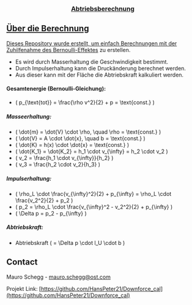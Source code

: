 <!-- Improved compatibility of back to top link: See: https://github.com/othneildrew/Best-README-Template/pull/73 -->
<a id="readme-top"></a>
<!--
*** Thanks for checking out the Best-README-Template. If you have a suggestion
*** that would make this better, please fork the repo and create a pull request
*** or simply open an issue with the tag "enhancement".
*** Don't forget to give the project a star!
*** Thanks again! Now go create something AMAZING! :D
-->


<!-- PROJECT LOGO -->
<br />
<div align="center">
  <a href="https://github.com/HansPeter21/Downforce_cal">

  <h3 align="center">Abtriebsberechnung</h3>

</div>

<!-- ABOUT THE PROJECT -->
## Über die Berechnung
Dieses Repository wurde erstellt, um einfach Berechnungen mit der Zuhilfenahme des [Bernoulli-Effektes](https://www.leifiphysik.de/mechanik/stroemungslehre/grundwissen/bernoulli-gleichung) zu erstellen. 
- Es wird durch Masserhaltung die Geschwindigkeit bestimmt.
- Durch Impulserhaltung kann die Druckänderung berechnet werden.
- Aus dieser kann mit der Fläche die Abtriebskraft kalkuliert werden.

#### **Gesamtenergie (Bernoulli-Gleichung):**

- \( p_{\text{tot}} = \frac{\rho v^2}{2} + p = \text{const.} \)

##### **Masseerhaltung:**

- \( \dot{m} = \dot{V} \cdot \rho, \quad \rho = \text{const.} \)
- \( \dot{V} = A \cdot \dot{x}, \quad b = \text{const.} \)
- \( \dot{K} = h(x) \cdot \dot{x} = \text{const.} \)
- \( \dot{K_1} = \dot{K_2} = h_1 \cdot v_{\infty} = h_2 \cdot v_2 \)
- \( v_2 = \frac{h_1 \cdot v_{\infty}}{h_2} \)
- \( v_3 = \frac{h_2 \cdot v_2}{h_3} \)

##### **Impulserhaltung:**

- \( \rho_L \cdot \frac{v_{\infty}^2}{2} + p_{\infty} = \rho_L \cdot \frac{v_2^2}{2} + p_2 \)
- \( p_2 = \rho_L \cdot \frac{v_{\infty}^2 - v_2^2}{2} + p_{\infty} \)
- \( \Delta p = p_2 - p_{\infty} \)

##### **Abtriebskraft:**

- Abtriebskraft \( = \Delta p \cdot l_U \cdot b \)


<!-- CONTACT -->
## Contact

Mauro Schegg  - mauro.schegg@ost.com

Projekt Link: [https://github.com/HansPeter21/Downforce_cal](https://github.com/HansPeter21/Downforce_cal)
